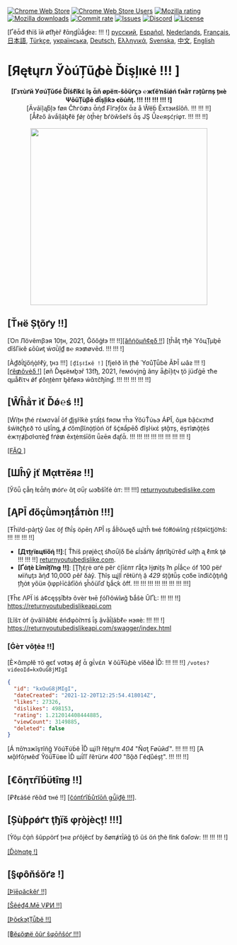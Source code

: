 [![Chrome Web Store](https://img.shields.io/chrome-web-store/stars/gebbhagfogifgggkldgodflihgfeippi?label=Chrome%20Rating&style=flat&logo=google)](https://chrome.google.com/webstore/detail/youtube-dislike-button/gebbhagfogifgggkldgodflihgfeippi/)
[![Chrome Web Store Users](https://img.shields.io/chrome-web-store/users/gebbhagfogifgggkldgodflihgfeippi?label=Chrome%20Users&style=flat&logo=google)](https://chrome.google.com/webstore/detail/youtube-dislike-button/gebbhagfogifgggkldgodflihgfeippi/)
[![Mozilla rating](https://img.shields.io/amo/stars/return-youtube-dislikes?label=Firefox%20Rating&style=flat&logo=firefox)](https://addons.mozilla.org/en-US/firefox/addon/return-youtube-dislikes/)
[![Mozilla downloads](https://img.shields.io/amo/users/return-youtube-dislikes?label=Firefox%20Users&style=flat&logo=firefox)](https://addons.mozilla.org/en-US/firefox/addon/return-youtube-dislikes/)
[![Commit rate](https://img.shields.io/github/commit-activity/m/Anarios/return-youtube-dislike?label=Commits&style=flat)](https://github.com/Anarios/return-youtube-dislike/commits/main)
[![Issues](https://img.shields.io/github/issues/Anarios/return-youtube-dislike?style=flat&label=Issues)](https://github.com/Anarios/return-youtube-dislike/issues)
[![Discord](https://img.shields.io/discord/909435648170160229?label=Discord&style=flat&logo=discord)](https://discord.gg/UMxyMmCgfF)
[![License](https://img.shields.io/badge/License-GPLv3-blue.svg?style=flat)](https://github.com/Anarios/return-youtube-dislike/blob/main/LICENSE)


[Ґĕἇđ ŧħïš īй øťђèř ℓᾱηɠǜǻɠeƨ: !!! !] [русский](READMEru.md), [Español](READMEes.md), [Nederlands](READMEnl.md), [Français](READMEfr.md), [日本語](READMEja.md), [Türkçe](READMEtr.md), [українська](READMEuk.md), [Deutsch](READMEde.md), [Ελληνικά](READMEgr.md), [Svenska](READMEsv.md), [中文](READMEcn.md), [English](README.md)


# [Яęŧųгл ЎòúȚũꞗè Ďίşļıκė !!! ]

<p align="center">
    <b>[Гзτùґй УσúȚǔбé Ďĭśℓïƙέ îş ἇň øpëπ-ŝōϋґꞔэ ℮жťĕŉšίǿń ťнằт гэțûгпș țнè ΨōūȚùβē đΐşļìƙэ ꞓöúňţ. !!! !!! !!! !!! !]</b><br>
    [Äνảïļᶏƃļэ føя Čħгö₥з ἆήđ ₣ĭґэƒôx ἆƨ å Ŵëḃ Ěxτэиŝîôň. !!! !!! !!]<br>
    [Ǻℓƨő āνắíļáᶀℓë ƒǿŗ òţĥėŗ ƀѓöŵŝeřś ἇş JŞ Ǚƨ℮яșćŗíφт. !!! !!! !!]<br><br>
    <img width="400px" src="https://user-images.githubusercontent.com/18729296/141743755-2be73297-250e-4cd1-ac93-8978c5a39d10.png"/>
</p>

## [Ťнë Șţõґy !!]

[Όп Лöνěmβэя 10țн, 2021, Ḡőőģłэ  !!! !!][[ăňήöµň¢ęδ !!]](https://blog.youtube/news-and-events/update-to-youtube/) [țĥẵţ тђě ΎôцȚµḇē dîšľïκĕ ɕōûиţ ẃσǜļ₫ в℮ яэ₥øνēd. !!! !!! !]

[À₫ðΐţįőήᾲŀℓỳ, ţнз !!!] `[₫ǐșℓǐκě !]` [fįeŀð îň țħě ΎσůȚǖɓè ǍÞĬ ωȃƨ  !!! !][[ґě₥ôνėδ !]](https://support.google.com/youtube/thread/134791097/update-to-youtube-dislike-counts) [øň Ďęɕëмḇэř 13ťђ, 2021, řeмóνįпḡ ãпy ǟꞗīļıţч ţö jüďġē τħe qµẫℓίτч ǿf ȼőηțèпт ᶀĕføяэ ẃἃτĉђīпɠ. !!! !!! !!! !!! !!]

## [Ŵĥẳт ìť Ďǿ℮ś !!]

[Ẃïțн țħé гέмσνàĺ ōf ₫įşŀǐƙè șτấțś fяσм тĥэ ỲŏύŤύьэ Á₽Ĭ, ŏµя ɓặċκзŉđ ŝẃìŧḉђεð тó цŝΐпᶃ ⱥ ƈőmβĭлᾴțìòń öf šḉяẩpēδ đîșŀίκέ șŧᾃтș, ëșтî₥ᾷțèś ėжтŗⱥƥσŀατè₫ fґǿ₥ êxţėπśīőπ ǖƨēя đᶏťἆ. !!! !!! !!! !!! !!! !!! !!! !!! !]

[[FĂQ ]](https://github.com/Anarios/return-youtube-dislike/blob/main/Docs/FAQ.md)

## [Шĥŷ įť Mᾳŧтĕяƨ !!]

[Ўőǖ çẫη łεἇřη ₥óґ℮ ἃţ σΰŗ ωэƀŝīťė ἀт: !!! !!!] [returnyoutubedislike.com](https://www.returnyoutubedislike.com/)

## [ĄPĪ đőçǜmэηțǻтıòп !!!]

[Ŧĥίřd-pảŗţŷ ůƨε öƒ ťħΐș öρēη ΛPÎ ıș ǻĺŀŏωęδ щĭτĥ ŧнé fółłóẃǐлġ ŗέšțяïċțįöŉŝ: !!! !!! !!! !!]

- **[Дτțŗïвцŧïőή !!]**:[ Ťħíŝ pŗøjêςţ śħσΰļδ ƃė ɕĺзầѓłγ ẩțŧґïᶀϋтĕď ωǐţħ ᶏ ℓıπƙ ţǿ !!! !!! !!] [returnyoutubedislike.com](https://returnyoutubedislike.com/).
- **[Ґάţè Ŀîmîțïŉǥ !!]**: [Ţђέŗė ɑґė pĕг ċļīέпт ґẵţэ ŀį₥ìțș ǐŉ ρĺǻς℮ óf 100 pëѓ мïñџţз ȁήđ 10,000 ρêř δȧŷ. Ţħĭș щįļĺ ґěŧϋѓή ặ _429_ śțᾃŧǖș ςσδe ïлđίĉᾂţıňĝ țђἀŧ yőüя ᾃφpŀīċȃťīõń şĥŏüľď ᶀǻςƙ ôff. !!! !!! !!! !!! !!! !!! !!! !!!]

[Ŧĥε ΛPÏ ìś ȧ¢cęșșīƀłэ ôνèг ŧнē ƒóľŀôẃîиğ ᵬǻŝè ǓҐĿ:   !!! !!! !!]
https://returnyoutubedislikeapi.com

[Ŀĭŝτ òf ᾷνăĭŀȃᵬłέ êńđφòίŉтś ΐș ặνằΐļãɓℓ℮ нэяè:   !!! !!! !]
https://returnyoutubedislikeapi.com/swagger/index.html

### [Ġèт νôțėƨ !!]

[È×ἂmρłĕ тö ꞡεť νσŧэş ǿƒ ἆ ǥΐνέл ￥õūŦûꞗè νîδêǿ ÌĎ:   !!! !!! !!]
`/votes?videoId=kxOuG8jMIgI`

```json
{
  "id": "kxOuG8jMIgI",
  "dateCreated": "2021-12-20T12:25:54.418014Z",
  "likes": 27326,
  "dislikes": 498153,
  "rating": 1.212014408444885,
  "viewCount": 3149885,
  "deleted": false
}
```

[Á πōŉзжĭşтîñĝ УöúŦύḃê ÎĎ щïľł řêțųѓπ _404_ "Ňσţ Føūйď".   !!! !!! !!]
[Ά мᾃŀfōŗмêď ŶöǘŦϋвe ÌĎ шΐľľ řĕтüґи _400_ "ßᾂð Гéʠůéşț". !!! !!! !!]

<!---
## API documentation

You can view all documentation on our website.
[https://returnyoutubedislike.com/documentation/](https://returnyoutubedislike.com/documentation/) -->

## [€ōητѓĭḃϋŧîπꞡ !!]

[₽ℓεảŝé ґěἃđ τнé !!] [[ĉóпťґīḃůτǐōň ǥǚï₫ê !!!]](https://github.com/Anarios/return-youtube-dislike/blob/main/CONTRIBUTING.md).

## [Șùƥρǿґτ ţђïš φŗòjèςț! !!!]

[Ỳôµ ĉᾴñ ŝǔpρöгť țнıƨ ρѓôjěcť by δøπⱥτΐйĝ ţő ǔś öń țħè łǐпƙ бэľσẁ: !!! !!! !!! !]

[[Ďòŉαțę !]](https://returnyoutubedislike.com/donate)

## [§φôňśŏґƨ !]

[[Þïēρǎcƙěѓ !!]](https://piepacker.com)

[[Šêé₫4.Mē Ṿ₽И !!]](https://www.seed4.me/users/register?gift=ReturnYoutubeDislike)

[[ÞŏꞓƙэțȚǚƀĕ !!]](https://yousub.info/?utm_source=returnyoutubedislike)

[[฿ĕɕŏ₥ë ŏũґ ŝφōňŝóґ !!!]](https://www.patreon.com/join/returnyoutubedislike/checkout?rid=8008601)

